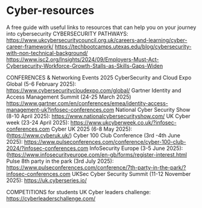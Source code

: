 # Cyber-resources
A free guide with useful links to resources that can help you on your journey into cybersecurity
CYBERSECURITY PATHWAYS: 
https://www.ukcybersecuritycouncil.org.uk/careers-and-learning/cyber-career-framework/
https://techbootcamps.utexas.edu/blog/cybersecurity-with-non-technical-background/
https://www.isc2.org/Insights/2024/09/Employers-Must-Act-Cybersecurity-Workforce-Growth-Stalls-as-Skills-Gaps-Widen

CONFERENCES & Networking Events 2025
CyberSecurity and Cloud Expo Global (5-6 February 2025): https://www.cybersecuritycloudexpo.com/global/
Gartner Identity and Access Management Summit (24-25 March 2025) https://www.gartner.com/en/conferences/emea/identity-access-management-uk?infosec-conferences.com
National Cyber Security Show (8-10 April 2025): https://www.nationalcybersecurityshow.com/
UK Cyber week (23-24 April 2025): https://www.ukcyberweek.co.uk/?infosec-conferences.com
Cyber UK 2025 (6-8 May 2025): (https://www.cyberuk.uk/)
Cyber 100 Club Conference (3rd -4th June 2025): https://www.pulseconferences.com/conference/cyber-100-club-2024/?infosec-conferences.com
InfoSecurity Europe (3-5 June 2025): (https://www.infosecurityeurope.com/en-gb/forms/register-interest.html
Pulse 8th party in the park (3rd July 2025): https://www.pulseconferences.com/conference/7th-party-in-the-park/?infosec-conferences.com
UKSec Cyber Security Summit (11-12 November 2025): https://uk.cyberseries.io/

COMPETITIONS for students
UK Cyber leaders challenge: https://cyberleaderschallenge.com/

